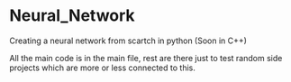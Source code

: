 # Neural_Network
Creating a neural network from scartch in python (Soon in C++)

All the main code is in the main file, rest are there just to test random side projects which are more or less connected to this.
